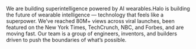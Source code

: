 We are building superintelligence powered by AI wearables.Halo is building the future of wearable intelligence — technology that feels like a superpower. We’ve reached 80M+ views across viral launches, been featured on the New York Times, TechCrunch, NBC, and Forbes, and are moving fast. Our team is a group of engineers, inventors, and builders driven to push the boundaries of what’s possible.
